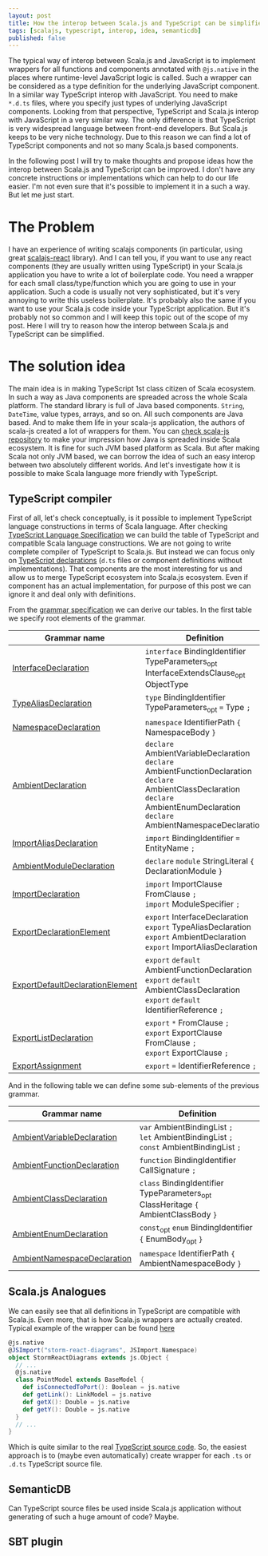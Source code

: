 ```yaml
---
layout: post
title: How the interop between Scala.js and TypeScript can be simplified
tags: [scalajs, typescript, interop, idea, semanticdb]
published: false
---
```


The typical way of interop between Scala.js and JavaScript is to implement wrappers for all functions and components annotated with `@js.native` in the places where runtime-level JavaScript logic is called. Such a wrapper can be considered as a type definition for the underlying JavaScript component. In a similar way TypeScript interop with JavaScript. You need to make `*.d.ts` files, where you specify just types of underlying JavaScript components. Looking from that perspective, TypeScript and Scala.js interop with JavaScript in a very similar way. The only difference is that TypeScript is very widespread language between front-end developers. But Scala.js keeps to be very niche technology. Due to this reason we can find a lot of TypeScript components and not so many Scala.js based components.

In the following post I will try to make thoughts and propose ideas how the interop between Scala.js and TypeScript can be improved. I don't have any concrete instructions or implementations which can help to do our life easier. I'm not even sure that it's possible to implement it in a such a way. But let me just start.

# The Problem

I have an experience of writing scalajs components (in particular, using great [scalajs-react](https://github.com/japgolly/scalajs-react) library). And I can tell you, if you want to use any react components (they are usually written using TypeScript) in your Scala.js application you have to write a lot of boilerplate code. You need a wrapper for each small class/type/function which you are going to use in your application. Such a code is usually not very sophisticated, but it's very annoying to write this useless boilerplate. It's probably also the same if you want to use your Scala.js code inside your TypeScript application. But it's probably not so common and I will keep this topic out of the scope of my post. Here I will try to reason how the interop between Scala.js and TypeScript can be simplified.

# The solution idea

The main idea is in making TypeScript 1st class citizen of Scala ecosystem. In such a way as Java components are spreaded across the whole Scala platform. The standard library is full of Java based components. `String`, `DateTime`, value types, arrays, and so on. All such components are Java based. And to make them life in your scala-js application, the authors of scala-js created a lot of wrappers for them. You can [check scala-js repository](https://github.com/scala-js/scala-js/tree/da24eaa3dd45d2485fe17b9e177e6388a1b97eca/javalanglib/src/main/scala/java/lang) to make your impression how Java is spreaded inside Scala ecosystem. It is fine for such JVM based platform as Scala. But after making Scala not only JVM based, we can borrow the idea of such an easy interop between two absolutely different worlds. And let's investigate how it is possible to make Scala language more friendly with TypeScript.

## TypeScript compiler

First of all, let's check conceptually, is it possible to implement TypeScript language constructions in terms of Scala language. After checking [TypeScript Language Specification](https://github.com/Microsoft/TypeScript/blob/f30e8a284ac479a96ac660c94084ce5170543cc4/doc/spec.md) we can build the table of TypeScript and compatible Scala language constructions. We are not going to write complete compiler of TypeScript to Scala.js. But instead we can focus only on [TypeScript declarations](https://github.com/Microsoft/TypeScript/blob/f30e8a284ac479a96ac660c94084ce5170543cc4/doc/spec.md#23-declarations) (`d.ts` files or component definitions without implementations). That components are the most interesting for us and allow us to merge TypeScript ecosystem into Scala.js ecosystem. Even if component has an actual implementation, for purpose of this post we can ignore it and deal only with definitions.

From the [grammar specification](https://github.com/Microsoft/TypeScript/blob/f30e8a284ac479a96ac660c94084ce5170543cc4/doc/spec.md#a9-scripts-and-modules) we can derive our tables. In the first table we specify root elements of the grammar.

| Grammar name                                                                                                                                                              | Definition                                                                                                                                                                                            |
|---------------------------------------------------------------------------------------------------------------------------------------------------------------------------|-------------------------------------------------------------------------------------------------------------------------------------------------------------------------------------------------------|
| [InterfaceDeclaration](https://github.com/Microsoft/TypeScript/blob/f30e8a284ac479a96ac660c94084ce5170543cc4/doc/spec.md#71-interface-declarations)                       | `interface` BindingIdentifier TypeParameters<sub>opt</sub> InterfaceExtendsClause<sub>opt</sub> ObjectType                                                                                            |
| [TypeAliasDeclaration](https://github.com/Microsoft/TypeScript/blob/f30e8a284ac479a96ac660c94084ce5170543cc4/doc/spec.md#310-type-aliases)                                | `type` BindingIdentifier TypeParameters<sub>opt</sub> `=` Type `;`                                                                                                                                    |
| [NamespaceDeclaration](https://github.com/Microsoft/TypeScript/blob/f30e8a284ac479a96ac660c94084ce5170543cc4/doc/spec.md#101-namespace-declarations)                      | `namespace` IdentifierPath `{` NamespaceBody `}`                                                                                                                                                      |
| [AmbientDeclaration](https://github.com/Microsoft/TypeScript/blob/f30e8a284ac479a96ac660c94084ce5170543cc4/doc/spec.md#121-ambient-declarations)                          | `declare` AmbientVariableDeclaration<br/>`declare` AmbientFunctionDeclaration<br/>`declare` AmbientClassDeclaration<br/>`declare` AmbientEnumDeclaration<br/>`declare` AmbientNamespaceDeclaration    |
| [ImportAliasDeclaration](https://github.com/Microsoft/TypeScript/blob/f30e8a284ac479a96ac660c94084ce5170543cc4/doc/spec.md#103-import-alias-declarations)                 | `import` BindingIdentifier `=` EntityName `;`                                                                                                                                                         |
| [AmbientModuleDeclaration](https://github.com/Microsoft/TypeScript/blob/f30e8a284ac479a96ac660c94084ce5170543cc4/doc/spec.md#122-ambient-module-declarations)             | `declare` `module` StringLiteral `{`  DeclarationModule `}`                                                                                                                                           |
| [ImportDeclaration](http://www.ecma-international.org/ecma-262/6.0/#sec-imports)                                                                                          | `import` ImportClause FromClause `;`<br/>`import` ModuleSpecifier `;`                                                                                                                                 |
| [ExportDeclarationElement](https://github.com/Microsoft/TypeScript/blob/f30e8a284ac479a96ac660c94084ce5170543cc4/doc/spec.md#11341-export-modifiers)                      | `export` InterfaceDeclaration<br/>`export` TypeAliasDeclaration<br/>`export` AmbientDeclaration<br/>`export` ImportAliasDeclaration                                                                   |
| [ExportDefaultDeclarationElement](https://github.com/Microsoft/TypeScript/blob/f30e8a284ac479a96ac660c94084ce5170543cc4/doc/spec.md#11342-export-default-declarations)    | `export` `default` AmbientFunctionDeclaration<br/>`export` `default` AmbientClassDeclaration<br/>`export` `default` IdentifierReference `;`                                                           |
| [ExportListDeclaration](https://github.com/Microsoft/TypeScript/blob/f30e8a284ac479a96ac660c94084ce5170543cc4/doc/spec.md#11343-export-list-declarations)                 | `export` `*` FromClause `;`<br/>`export` ExportClause FromClause `;`<br/>`export` ExportClause `;`                                                                                                    |
| [ExportAssignment](https://github.com/Microsoft/TypeScript/blob/f30e8a284ac479a96ac660c94084ce5170543cc4/doc/spec.md#1135-export-assignments)                             | `export` `=` IdentifierReference `;`                                                                                                                                                                  |

And in the following table we can define some sub-elements of the previous grammar.

| Grammar name                                                                                                                                                          | Definition                                                                                        |
|-----------------------------------------------------------------------------------------------------------------------------------------------------------------------|---------------------------------------------------------------------------------------------------|
| [AmbientVariableDeclaration](https://github.com/Microsoft/TypeScript/blob/f30e8a284ac479a96ac660c94084ce5170543cc4/doc/spec.md#1211-ambient-variable-declarations)    | `var` AmbientBindingList `;`<br/>`let` AmbientBindingList `;`<br/>`const` AmbientBindingList `;`  |
| [AmbientFunctionDeclaration](https://github.com/Microsoft/TypeScript/blob/f30e8a284ac479a96ac660c94084ce5170543cc4/doc/spec.md#1212-ambient-function-declarations)    | `function` BindingIdentifier CallSignature `;`                                                    |
| [AmbientClassDeclaration](https://github.com/Microsoft/TypeScript/blob/f30e8a284ac479a96ac660c94084ce5170543cc4/doc/spec.md#1213-ambient-class-declarations)          | `class` BindingIdentifier TypeParameters<sub>opt</sub> ClassHeritage `{` AmbientClassBody `}`     |
| [AmbientEnumDeclaration](https://github.com/Microsoft/TypeScript/blob/f30e8a284ac479a96ac660c94084ce5170543cc4/doc/spec.md#1214-ambient-enum-declarations)            | `const`<sub>opt</sub> `enum` BindingIdentifier `{` EnumBody<sub>opt</sub> `}`                     |
| [AmbientNamespaceDeclaration](https://github.com/Microsoft/TypeScript/blob/f30e8a284ac479a96ac660c94084ce5170543cc4/doc/spec.md#1215-ambient-namespace-declarations)  | `namespace` IdentifierPath `{` AmbientNamespaceBody `}`                                           |

## Scala.js Analogues

We can easily see that all definitions in TypeScript are compatible with Scala.js. Even more, that is how Scala.js wrappers are actually created. Typical example of the wrapper can be found [here](https://github.com/dborisenko/scalajs-react-components/blob/9ca4f774114df75ffdfe7dac853be85011aec1d3/storm-react-diagrams/src/main/scala/com/dbrsn/scalajs/react/storm/diagrams/StormReactDiagrams.scala)

```scala
@js.native
@JSImport("storm-react-diagrams", JSImport.Namespace)
object StormReactDiagrams extends js.Object {
  // ...
  @js.native
  class PointModel extends BaseModel {
    def isConnectedToPort(): Boolean = js.native
    def getLink(): LinkModel = js.native
    def getX(): Double = js.native
    def getY(): Double = js.native
  }
  // ...
}
```

Which is quite similar to the real [TypeScript source code](https://github.com/projectstorm/react-diagrams/blob/5b142c1c6136eff75b81a819b4b73de644c307ab/src/models/PointModel.ts). So, the easiest approach is to (maybe even automatically) create wrapper for each `.ts` or `.d.ts` TypeScript source file.

## SemanticDB

Can TypeScript source files be used inside Scala.js application without generating of such a huge amount of code? Maybe. 

## SBT plugin
